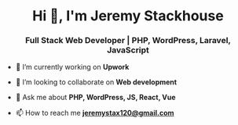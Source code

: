 
<h1 align="center">Hi 👋, I'm Jeremy Stackhouse</h1>
<h3 align="center">Full Stack Web Developer | PHP, WordPress, Laravel, JavaScript</h3>

- 🔭 I’m currently working on **Upwork**

- 👯 I’m looking to collaborate on **Web development**

- 💬 Ask me about **PHP, WordPress, JS, React, Vue**

- 📫 How to reach me **jeremystax120@gmail.com**

